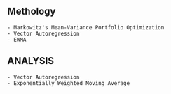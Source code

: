 ## Methology
	- Markowitz's Mean-Variance Portfolio Optimization	
	- Vector Autoregression	
	- EWMA


## ANALYSIS	
	- Vector Autoregression	
	- Exponentially Weighted Moving Average	



     
 
    
    
      
        
         
       
    
    
      
  
  
 
 
 
 
